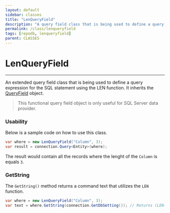 ```yaml
---
layout: default
sidebar: classes
title: "LenQueryField"
description: "A query field class that is being used to define a query expression for the SQL statement using the LEN function."
permalink: /class/lenqueryfield
tags: [repodb, lenqueryfield]
parent: CLASSES
---
```


# LenQueryField

---

An extended query field class that is being used to define a query expression for the SQL statement using the LEN function. It inherits the [QueryField](/class/queryfield) object.

> This functional query field object is only useful for SQL Server data provider.

### Usability

Below is a sample code on how to use this class.

```csharp
var where = new LenQueryField("Column", 3);
var result = connection.Query<Entity>(where);
```

The result would contain all the records where the lenght of the `Column` is equals `3`.

### GetString

The `GetString()` method returns a command text that utilizes the `LEN` function.

```csharp
var where = new LenQueryField("Column", 3);
var text = where.GetString(connection.GetDbSetting()); // Returns (LEN([Column]) = @Column)
```
